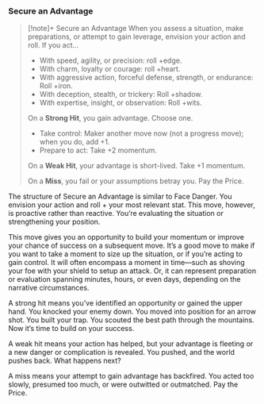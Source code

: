 ### Secure an Advantage
> [!note]+ Secure an Advantage
> When you assess a situation, make preparations, or attempt to gain leverage, envision your action and roll. If you act...
> - With speed, agility, or precision: roll +edge.
> - With charm, loyalty or courage: roll +heart.
> - With aggressive action, forceful defense, strength, or endurance: Roll +iron.
> - With deception, stealth, or trickery: Roll +shadow.
> - With expertise, insight, or observation: Roll +wits.
> 
> On a **Strong Hit**, you gain advantage. Choose one.
> - Take control: Maker another move now (not a progress move); when you do, add +1.
> - Prepare to act: Take +2 momentum.
>
>On a **Weak Hit**, your advantage is short-lived. Take +1 momentum.
>
>On a **Miss**, you fail or your assumptions betray you. Pay the Price.

The structure of Secure an Advantage is similar to Face Danger. You envision your action and roll + your most relevant stat. This move, however, is proactive rather than reactive. You’re evaluating the situation or strengthening your position.

This move gives you an opportunity to build your momentum or improve your chance of success on a subsequent move. It’s a good move to make if you want to take a moment to size up the situation, or if you’re acting to gain control. It will often encompass a moment in time—such as shoving your foe with your shield to setup an attack. Or, it can represent preparation or evaluation spanning minutes, hours, or even days, depending on the narrative circumstances.

A strong hit means you’ve identified an opportunity or gained the upper hand. You knocked your enemy down. You moved into position for an arrow shot. You built your trap. You scouted the best path through the mountains. Now it’s time to build on your success.

A weak hit means your action has helped, but your advantage is fleeting or a new danger or complication is revealed. You pushed, and the world pushes back. What happens next?

A miss means your attempt to gain advantage has backfired. You acted too slowly, presumed too much, or were outwitted or outmatched. Pay the Price.